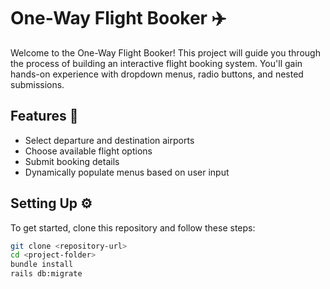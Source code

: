 # One-Way Flight Booker ✈️

Welcome to the One-Way Flight Booker! This project will guide you through the process of building an interactive flight booking system. You'll gain hands-on experience with dropdown menus, radio buttons, and nested submissions.

## Features 🚀
- Select departure and destination airports
- Choose available flight options
- Submit booking details
- Dynamically populate menus based on user input

## Setting Up ⚙️
To get started, clone this repository and follow these steps:

```sh
git clone <repository-url>
cd <project-folder>
bundle install
rails db:migrate
